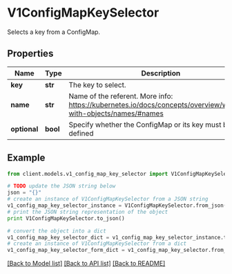 # V1ConfigMapKeySelector

Selects a key from a ConfigMap.

## Properties
Name | Type | Description | Notes
------------ | ------------- | ------------- | -------------
**key** | **str** | The key to select. | 
**name** | **str** | Name of the referent. More info: https://kubernetes.io/docs/concepts/overview/working-with-objects/names/#names | [optional] 
**optional** | **bool** | Specify whether the ConfigMap or its key must be defined | [optional] 

## Example

```python
from client.models.v1_config_map_key_selector import V1ConfigMapKeySelector

# TODO update the JSON string below
json = "{}"
# create an instance of V1ConfigMapKeySelector from a JSON string
v1_config_map_key_selector_instance = V1ConfigMapKeySelector.from_json(json)
# print the JSON string representation of the object
print V1ConfigMapKeySelector.to_json()

# convert the object into a dict
v1_config_map_key_selector_dict = v1_config_map_key_selector_instance.to_dict()
# create an instance of V1ConfigMapKeySelector from a dict
v1_config_map_key_selector_form_dict = v1_config_map_key_selector.from_dict(v1_config_map_key_selector_dict)
```
[[Back to Model list]](../README.md#documentation-for-models) [[Back to API list]](../README.md#documentation-for-api-endpoints) [[Back to README]](../README.md)


